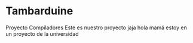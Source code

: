 # Tambarduine
Proyecto Compiladores
Este es nuestro proyecto jaja hola mamá estoy en un proyecto de la universidad
